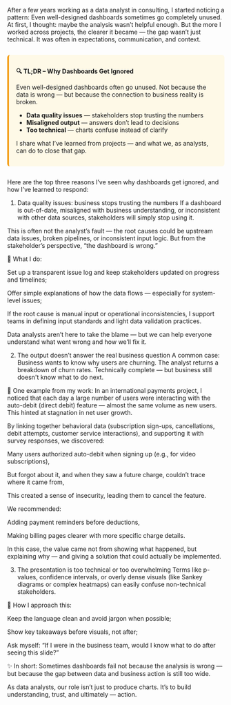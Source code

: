 After a few years working as a data analyst in consulting, I started noticing a pattern:
Even well-designed dashboards sometimes go completely unused.
At first, I thought: maybe the analysis wasn’t helpful enough. But the more I worked across projects, the clearer it became — the gap wasn’t just technical. It was often in expectations, communication, and context.

<div style="background-color:#fef9e7; border-left: 4px solid #f39c12; padding: 1em 1.2em; margin: 2em 0; border-radius: 6px;">

<p><strong>🔍 TL;DR – Why Dashboards Get Ignored</strong></p>

<p>Even well-designed dashboards often go unused. Not because the data is wrong — but because the connection to business reality is broken.</p>

<ul>
  <li><strong>Data quality issues</strong> — stakeholders stop trusting the numbers</li>
  <li><strong>Misaligned output</strong> — answers don’t lead to decisions</li>
  <li><strong>Too technical</strong> — charts confuse instead of clarify</li>
</ul>

<p>I share what I’ve learned from projects — and what we, as analysts, can do to close that gap.</p>

</div>



Here are the top three reasons I’ve seen why dashboards get ignored, and how I’ve learned to respond:

1. Data quality issues: business stops trusting the numbers
If a dashboard is out-of-date, misaligned with business understanding, or inconsistent with other data sources, stakeholders will simply stop using it.

This is often not the analyst’s fault — the root causes could be upstream data issues, broken pipelines, or inconsistent input logic.
But from the stakeholder’s perspective, “the dashboard is wrong.”

📌 What I do:

Set up a transparent issue log and keep stakeholders updated on progress and timelines;

Offer simple explanations of how the data flows — especially for system-level issues;

If the root cause is manual input or operational inconsistencies, I support teams in defining input standards and light data validation practices.

Data analysts aren’t here to take the blame — but we can help everyone understand what went wrong and how we’ll fix it.

2. The output doesn’t answer the real business question
A common case:
Business wants to know why users are churning.
The analyst returns a breakdown of churn rates. Technically complete — but business still doesn't know what to do next.

📌 One example from my work: In an international payments project, I noticed that each day a large number of users were interacting with the auto-debit (direct debit) feature — almost the same volume as new users. This hinted at stagnation in net user growth.

By linking together behavioral data (subscription sign-ups, cancellations, debit attempts, customer service interactions), and supporting it with survey responses, we discovered:

Many users authorized auto-debit when signing up (e.g., for video subscriptions),

But forgot about it, and when they saw a future charge, couldn’t trace where it came from,

This created a sense of insecurity, leading them to cancel the feature.

We recommended:

Adding payment reminders before deductions,

Making billing pages clearer with more specific charge details.

In this case, the value came not from showing what happened, but explaining why — and giving a solution that could actually be implemented.

3. The presentation is too technical or too overwhelming
Terms like p-values, confidence intervals, or overly dense visuals (like Sankey diagrams or complex heatmaps) can easily confuse non-technical stakeholders.

📌 How I approach this:

Keep the language clean and avoid jargon when possible;

Show key takeaways before visuals, not after;

Ask myself: “If I were in the business team, would I know what to do after seeing this slide?”

✨ In short:
Sometimes dashboards fail not because the analysis is wrong — but because the gap between data and business action is still too wide.

As data analysts, our role isn’t just to produce charts.
It’s to build understanding, trust, and ultimately — action.
